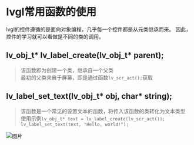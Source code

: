 # lvgl常用函数的使用 
lvgl的控件遵循的是面向对象编程，几乎每一个控件都是从元类继承而来。 
因此，控件的学习就可以看做是不同的类的调用。
## lv_obj_t* lv_label_create(lv_obj_t* parent); 
>该函数即为创建一个类，继承自一个父类  
>最初的父类来自于屏幕，即是通过函数```lv_scr_act();```获取  

## lv_label_set_text(lv_obj_t* obj, char* string);
>该函数是一个常见的设置文本的函数，将传入该函数的类转化为文本类型
>使用示例```lv_obj_t* text = lv_label_create(lv_scr_act());
>lv_label_set_text(text, "Hello, world!");```

![图片](https://github.com/user-attachments/assets/562e1faa-33d5-41ea-9e29-eefc230869e7)

